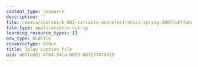 ```yaml
---
content_type: resource
description: ''
file: /media/courses/6-002-circuits-and-electronics-spring-2007/a6ffa0d14f6454cab6f388f257476419_TXJIhDHtHSI.vtt
file_type: application/x-subrip
learning_resource_types: []
ocw_type: OCWFile
resourcetype: Other
title: 3play caption file
uid: a6ffa0d1-4f64-54ca-b6f3-88f257476419
---
```

